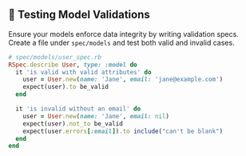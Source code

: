 ## 🧪 Testing Model Validations

Ensure your models enforce data integrity by writing validation specs. Create a file under `spec/models` and test both valid and invalid cases.

```ruby
# spec/models/user_spec.rb
RSpec.describe User, type: :model do
  it 'is valid with valid attributes' do
    user = User.new(name: 'Jane', email: 'jane@example.com')
    expect(user).to be_valid
  end

  it 'is invalid without an email' do
    user = User.new(name: 'Jane', email: nil)
    expect(user).not_to be_valid
    expect(user.errors[:email]).to include("can't be blank")
  end
end
```